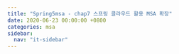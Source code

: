 ```yaml
---
title: "Spring5msa - chap7 스프링 클라우드 활용 MSA 확장"
date: 2020-06-23 00:00:00 +0800
categories: msa
sidebar:
  nav: "it-sidebar"
---
```


